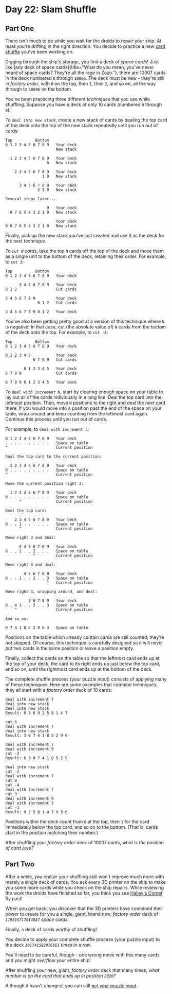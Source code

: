 # Day 22: Slam Shuffle 

## Part One
There isn\'t much to do while you wait for the droids to repair your
ship. At least you\'re drifting in the right direction. You decide to
practice a new [card shuffle](https://en.wikipedia.org/wiki/Shuffling)
you\'ve been working on.

Digging through the ship\'s storage, you find a deck of *space cards*!
Just like [any deck of space
cards]{title="What do you mean, you've never heard of space cards? They're all the rage in Zozo."},
there are 10007 cards in the deck numbered `0` through `10006`. The deck
must be new - they\'re still in *factory order*, with `0` on the top,
then `1`, then `2`, and so on, all the way through to `10006` on the
bottom.

You\'ve been practicing three different *techniques* that you use while
shuffling. Suppose you have a deck of only 10 cards (numbered `0`
through `9`):

*To `deal into new stack`*, create a new stack of cards by dealing the
top card of the deck onto the top of the new stack repeatedly until you
run out of cards:

    Top          Bottom
    0 1 2 3 4 5 6 7 8 9   Your deck
                          New stack

      1 2 3 4 5 6 7 8 9   Your deck
                      0   New stack

        2 3 4 5 6 7 8 9   Your deck
                    1 0   New stack

          3 4 5 6 7 8 9   Your deck
                  2 1 0   New stack

    Several steps later...

                      9   Your deck
      8 7 6 5 4 3 2 1 0   New stack

                          Your deck
    9 8 7 6 5 4 3 2 1 0   New stack

Finally, pick up the new stack you\'ve just created and use it as the
deck for the next technique.

*To `cut N` cards*, take the top `N` cards off the top of the deck and
move them as a single unit to the bottom of the deck, retaining their
order. For example, to `cut 3`:

    Top          Bottom
    0 1 2 3 4 5 6 7 8 9   Your deck

          3 4 5 6 7 8 9   Your deck
    0 1 2                 Cut cards

    3 4 5 6 7 8 9         Your deck
                  0 1 2   Cut cards

    3 4 5 6 7 8 9 0 1 2   Your deck

You\'ve also been getting pretty good at a version of this technique
where `N` is negative! In that case, cut (the absolute value of) `N`
cards from the bottom of the deck onto the top. For example, to
`cut -4`:

    Top          Bottom
    0 1 2 3 4 5 6 7 8 9   Your deck

    0 1 2 3 4 5           Your deck
                6 7 8 9   Cut cards

            0 1 2 3 4 5   Your deck
    6 7 8 9               Cut cards

    6 7 8 9 0 1 2 3 4 5   Your deck

*To `deal with increment N`*, start by clearing enough space on your
table to lay out all of the cards individually in a long line. Deal the
top card into the leftmost position. Then, move `N` positions to the
right and deal the next card there. If you would move into a position
past the end of the space on your table, wrap around and keep counting
from the leftmost card again. Continue this process until you run out of
cards.

For example, to `deal with increment 3`:

    0 1 2 3 4 5 6 7 8 9   Your deck
    . . . . . . . . . .   Space on table
    ^                     Current position

    Deal the top card to the current position:

      1 2 3 4 5 6 7 8 9   Your deck
    0 . . . . . . . . .   Space on table
    ^                     Current position

    Move the current position right 3:

      1 2 3 4 5 6 7 8 9   Your deck
    0 . . . . . . . . .   Space on table
          ^               Current position

    Deal the top card:

        2 3 4 5 6 7 8 9   Your deck
    0 . . 1 . . . . . .   Space on table
          ^               Current position

    Move right 3 and deal:

          3 4 5 6 7 8 9   Your deck
    0 . . 1 . . 2 . . .   Space on table
                ^         Current position

    Move right 3 and deal:

            4 5 6 7 8 9   Your deck
    0 . . 1 . . 2 . . 3   Space on table
                      ^   Current position

    Move right 3, wrapping around, and deal:

              5 6 7 8 9   Your deck
    0 . 4 1 . . 2 . . 3   Space on table
        ^                 Current position

    And so on:

    0 7 4 1 8 5 2 9 6 3   Space on table

Positions on the table which already contain cards are still counted;
they\'re not skipped. Of course, this technique is carefully designed so
it will never put two cards in the same position or leave a position
empty.

Finally, collect the cards on the table so that the leftmost card ends
up at the top of your deck, the card to its right ends up just below the
top card, and so on, until the rightmost card ends up at the bottom of
the deck.

The complete shuffle process (your puzzle input) consists of applying
many of these techniques. Here are some examples that combine
techniques; they all start with a *factory order* deck of 10 cards:

    deal with increment 7
    deal into new stack
    deal into new stack
    Result: 0 3 6 9 2 5 8 1 4 7

    cut 6
    deal with increment 7
    deal into new stack
    Result: 3 0 7 4 1 8 5 2 9 6

    deal with increment 7
    deal with increment 9
    cut -2
    Result: 6 3 0 7 4 1 8 5 2 9

    deal into new stack
    cut -2
    deal with increment 7
    cut 8
    cut -4
    deal with increment 7
    cut 3
    deal with increment 9
    deal with increment 3
    cut -1
    Result: 9 2 5 8 1 4 7 0 3 6

Positions within the deck count from `0` at the top, then `1` for the
card immediately below the top card, and so on to the bottom. (That is,
cards start in the position matching their number.)

After shuffling your *factory order* deck of 10007 cards, *what is the
position of card `2019`?*

## Part Two 

After a while, you realize your shuffling skill won\'t improve much more
with merely a single deck of cards. You ask every 3D printer on the ship
to make you some more cards while you check on the ship repairs. While
reviewing the work the droids have finished so far, you think you see
[Halley\'s Comet](https://en.wikipedia.org/wiki/Halley%27s_Comet) fly
past!

When you get back, you discover that the 3D printers have combined their
power to create for you a single, giant, brand new, *factory order* deck
of *`119315717514047` space cards*.

Finally, a deck of cards worthy of shuffling!

You decide to apply your complete shuffle process (your puzzle input) to
the deck *`101741582076661` times in a row*.

You\'ll need to be careful, though - one wrong move with this many cards
and you might *overflow* your entire ship!

After shuffling your new, giant, *factory order* deck that many times,
*what number is on the card that ends up in position `2020`?*

Although it hasn\'t changed, you can still [get your puzzle
input](https://adventofcode.com/2019/day/22/input).

